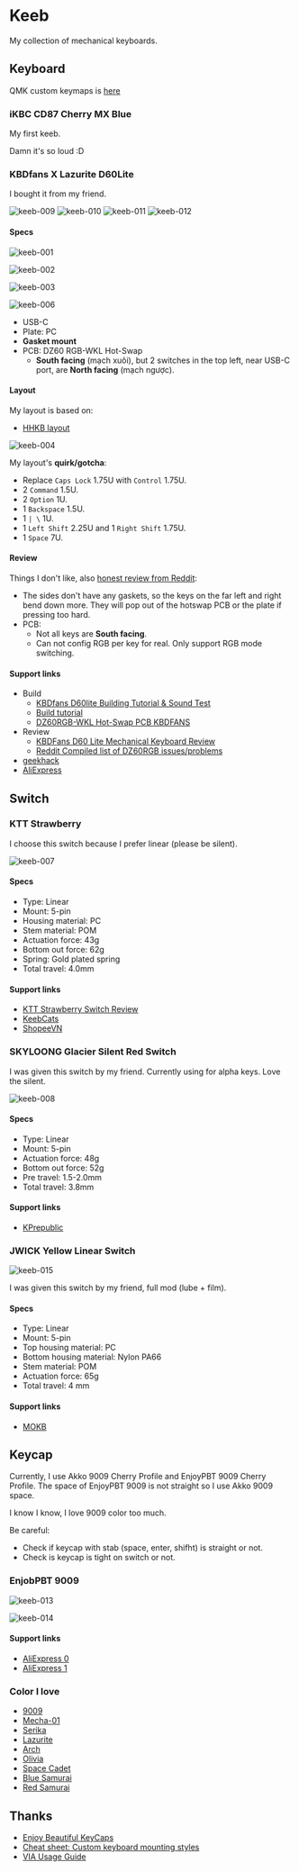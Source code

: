 # Keeb

My collection of mechanical keyboards.

## Keyboard

QMK custom keymaps is [here](https://github.com/haunt98/qmk_keymaps)

### iKBC CD87 Cherry MX Blue

My first keeb.

Damn it's so loud :D

### KBDfans X Lazurite D60Lite

I bought it from my friend.

![keeb-009](https://raw.githubusercontent.com/haunt98/posts-images/main/keeb-009.png)
![keeb-010](https://raw.githubusercontent.com/haunt98/posts-images/main/keeb-010.png)
![keeb-011](https://raw.githubusercontent.com/haunt98/posts-images/main/keeb-011.png)
![keeb-012](https://raw.githubusercontent.com/haunt98/posts-images/main/keeb-012.png)

#### Specs

![keeb-001](https://raw.githubusercontent.com/haunt98/posts-images/main/keeb-001.webp)

![keeb-002](https://raw.githubusercontent.com/haunt98/posts-images/main/keeb-002.webp)

![keeb-003](https://raw.githubusercontent.com/haunt98/posts-images/main/keeb-003.webp)

![keeb-006](https://raw.githubusercontent.com/haunt98/posts-images/main/keeb-006.webp)

- USB-C
- Plate: PC
- **Gasket mount**
- PCB: DZ60 RGB-WKL Hot-Swap
  - **South facing** (mạch xuôi), but 2 switches in the top left, near USB-C
    port, are **North facing** (mạch ngược).

#### Layout

My layout is based on:

- [HHKB layout](https://hhkb.io/layout/)

![keeb-004](https://raw.githubusercontent.com/haunt98/posts-images/main/keeb-004.png)

My layout's **quirk/gotcha**:

- Replace `Caps Lock` 1.75U with `Control` 1.75U.
- 2 `Command` 1.5U.
- 2 `Option` 1U.
- 1 `Backspace` 1.5U.
- 1 `| \` 1U.
- 1 `Left Shift` 2.25U and 1 `Right Shift` 1.75U.
- 1 `Space` 7U.

#### Review

Things I don't like, also
[honest review from Reddit](https://www.reddit.com/r/HHKB/comments/xmcbkq/comment/j1625fy):

- The sides don't have any gaskets, so the keys on the far left and right bend
  down more. They will pop out of the hotswap PCB or the plate if pressing too
  hard.
- PCB:
  - Not all keys are **South facing**.
  - Can not config RGB per key for real. Only support RGB mode switching.

#### Support links

- Build
  - [KBDfans D60lite Building Tutorial & Sound Test](https://www.youtube.com/watch?v=FafxRLZkwg8)
  - [Build tutorial](https://shimo.im/docs/tD99za9fJ1ssKD0d/read?spm=a2g0o.detail.1000023.14.6b3a4225JXRu2l)
  - [DZ60RGB-WKL Hot-Swap PCB KBDFANS](https://kbdfans.com/products/dz60rgb-wkl-hot-swap-pcb)
- Review
  - [KBDFans D60 Lite Mechanical Keyboard Review](https://cookiecurls.com/kbdfans-d60-lite-review/)
  - [Reddit Compiled list of DZ60RGB issues/problems](https://www.reddit.com/r/MechanicalKeyboards/comments/bcvcoa/compiled_list_of_dz60rgb_issuesproblems/)
- [geekhack](https://geekhack.org/index.php?topic=112710.0)
- [AliExpress](https://vi.aliexpress.com/item/1005004546350713.html?gatewayAdapt=glo2vnm)

## Switch

### KTT Strawberry

I choose this switch because I prefer linear (please be silent).

![keeb-007](https://raw.githubusercontent.com/haunt98/posts-images/main/keeb-007.jpg)

#### Specs

- Type: Linear
- Mount: 5-pin
- Housing material: PC
- Stem material: POM
- Actuation force: 43g
- Bottom out force: 62g
- Spring: Gold plated spring
- Total travel: 4.0mm

#### Support links

- [KTT Strawberry Switch Review](https://www.theremingoat.com/blog/ktt-strawberry-switch-review)
- [KeebCats](https://keebcats.co.uk/products/ktt-strawberry-linear-switches)
- [ShopeeVN](https://shopee.vn/KTT-Strawberry-5-PIN-Switch-KTT-D%C3%A2u-b%E1%BA%A3n-m%E1%BB%9Bi-5-ch%C3%A2n-d%C3%B9ng-cho-b%C3%A0n-ph%C3%ADm-c%C6%A1-i.234040784.12331243715)

### SKYLOONG Glacier Silent Red Switch

I was given this switch by my friend. Currently using for alpha keys. Love the
silent.

![keeb-008](https://raw.githubusercontent.com/haunt98/posts-images/main/keeb-008.webp)

#### Specs

- Type: Linear
- Mount: 5-pin
- Actuation force: 48g
- Bottom out force: 52g
- Pre travel: 1.5-2.0mm
- Total travel: 3.8mm

#### Support links

- [KPrepublic](https://kprepublic.com/products/skyloong-glacier-switch-5pin-smd-rgb-mx-stem-switch-for-mechanical-keyboard-brown-yellow-silent-red-silver-milk-rose-35-in-1)

### JWICK Yellow Linear Switch

![keeb-015](https://raw.githubusercontent.com/haunt98/posts-images/main/keeb-015.jpg)

I was given this switch by my friend, full mod (lube + film).

#### Specs

- Type: Linear
- Mount: 5-pin
- Top housing material: PC
- Bottom housing material: Nylon PA66
- Stem material: POM
- Actuation force: 65g
- Total travel: 4 mm

#### Support links

- [MOKB](https://mokbstore.com/jwick-yellow-switch)

## Keycap

Currently, I use Akko 9009 Cherry Profile and EnjoyPBT 9009 Cherry Profile. The
space of EnjoyPBT 9009 is not straight so I use Akko 9009 space.

I know I know, I love 9009 color too much.

Be careful:

- Check if keycap with stab (space, enter, shifht) is straight or not.
- Check is keycap is tight on switch or not.

### EnjobPBT 9009

![keeb-013](https://raw.githubusercontent.com/haunt98/posts-images/main/keeb-013.webp)

![keeb-014](https://raw.githubusercontent.com/haunt98/posts-images/main/keeb-014.webp)

#### Support links

- [AliExpress 0](https://vi.aliexpress.com/i/1005002378969095.html)
- [AliExpress 1](https://vi.aliexpress.com/item/1005002266603292.html)

### Color I love

- [9009](https://matrixzj.github.io/docs/gmk-keycaps/9009-R3/)
- [Mecha-01](https://matrixzj.github.io/docs/gmk-keycaps/Mecha-01/)
- [Serika](https://matrixzj.github.io/docs/gmk-keycaps/Serika-R2/)
- [Lazurite](https://matrixzj.github.io/docs/gmk-keycaps/Lazurite/)
- [Arch](https://matrixzj.github.io/docs/gmk-keycaps/Arch/)
- [Olivia](https://matrixzj.github.io/docs/gmk-keycaps/Olivia-R3/)
- [Space Cadet](https://matrixzj.github.io/docs/gmk-keycaps/Space-Cadet-R2/)
- [Blue Samurai](https://matrixzj.github.io/docs/gmk-keycaps/Blue-Samurai/)
- [Red Samurai](https://matrixzj.github.io/docs/gmk-keycaps/Red-Samurai-R2/)

## Thanks

- [Enjoy Beautiful KeyCaps](https://matrixzj.github.io/)
- [Cheat sheet: Custom keyboard mounting styles](https://thomasbaart.nl/2019/04/07/cheat-sheet-custom-keyboard-mounting-styles/)
- [VIA Usage Guide](https://docs.keeb.io/via)
